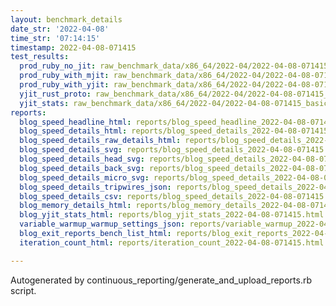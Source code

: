 ```yaml
---
layout: benchmark_details
date_str: '2022-04-08'
time_str: '07:14:15'
timestamp: 2022-04-08-071415
test_results:
  prod_ruby_no_jit: raw_benchmark_data/x86_64/2022-04/2022-04-08-071415_basic_benchmark_prod_ruby_no_jit.json
  prod_ruby_with_mjit: raw_benchmark_data/x86_64/2022-04/2022-04-08-071415_basic_benchmark_prod_ruby_with_mjit.json
  prod_ruby_with_yjit: raw_benchmark_data/x86_64/2022-04/2022-04-08-071415_basic_benchmark_prod_ruby_with_yjit.json
  yjit_rust_proto: raw_benchmark_data/x86_64/2022-04/2022-04-08-071415_basic_benchmark_yjit_rust_proto.json
  yjit_stats: raw_benchmark_data/x86_64/2022-04/2022-04-08-071415_basic_benchmark_yjit_stats.json
reports:
  blog_speed_headline_html: reports/blog_speed_headline_2022-04-08-071415.html
  blog_speed_details_html: reports/blog_speed_details_2022-04-08-071415.html
  blog_speed_details_raw_details_html: reports/blog_speed_details_2022-04-08-071415.raw_details.html
  blog_speed_details_svg: reports/blog_speed_details_2022-04-08-071415.svg
  blog_speed_details_head_svg: reports/blog_speed_details_2022-04-08-071415.head.svg
  blog_speed_details_back_svg: reports/blog_speed_details_2022-04-08-071415.back.svg
  blog_speed_details_micro_svg: reports/blog_speed_details_2022-04-08-071415.micro.svg
  blog_speed_details_tripwires_json: reports/blog_speed_details_2022-04-08-071415.tripwires.json
  blog_speed_details_csv: reports/blog_speed_details_2022-04-08-071415.csv
  blog_memory_details_html: reports/blog_memory_details_2022-04-08-071415.html
  blog_yjit_stats_html: reports/blog_yjit_stats_2022-04-08-071415.html
  variable_warmup_warmup_settings_json: reports/variable_warmup_2022-04-08-071415.warmup_settings.json
  blog_exit_reports_bench_list_html: reports/blog_exit_reports_2022-04-08-071415.bench_list.html
  iteration_count_html: reports/iteration_count_2022-04-08-071415.html

---
```

Autogenerated by continuous_reporting/generate_and_upload_reports.rb script.
